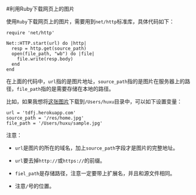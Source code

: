 #利用Ruby下载网页上的图片  

使用```Ruby```下载网页上的图片，需要用到```net/http```标准库，具体代码如下：

    require 'net/http'
    
    Net::HTTP.start(url) do |http|
      resp = http.get(source_path)
      open(file_path, "wb") do |file|
        file.write(resp.body)
      end
    end

在上面的代码中，```url```指的是图片地址，```source_path```指的是图片在服务器上的路径，```file_path```指的是需要存储在本地的路径。  

比如，如果我想将[这张图片](http://tdfj.herokuapp.com/res/home.jpg)下载到```/Users/huxu```目录中，可以如下设置变量：

    url = 'tdfj.herokuapp.com'
    source_path = '/res/home.jpg'
    file_path = '/Users/huxu/sample.jpg'
	
注意：  

- ```url```是图片的所在的域名，加上```source_path```字段才是图片的完整地址。

- ```url```要去掉```http://```或```https://```的前缀。

- ```fiel_path```是存储路径，注意一定要带上扩展名，并且和源文件相同。

- 注意```/```号的位置。